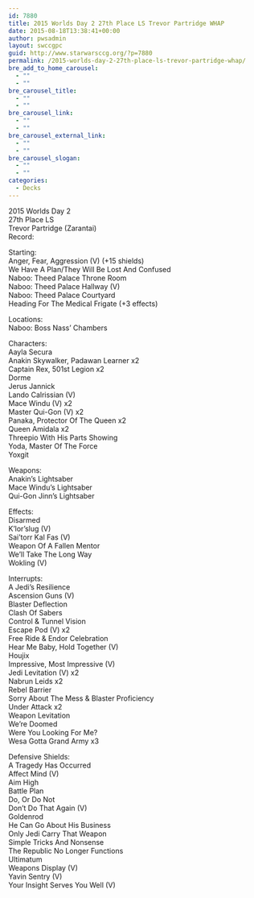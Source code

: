 ```yaml
---
id: 7880
title: 2015 Worlds Day 2 27th Place LS Trevor Partridge WHAP
date: 2015-08-18T13:38:41+00:00
author: pwsadmin
layout: swccgpc
guid: http://www.starwarsccg.org/?p=7880
permalink: /2015-worlds-day-2-27th-place-ls-trevor-partridge-whap/
bre_add_to_home_carousel:
  - ""
  - ""
bre_carousel_title:
  - ""
  - ""
bre_carousel_link:
  - ""
  - ""
bre_carousel_external_link:
  - ""
  - ""
bre_carousel_slogan:
  - ""
  - ""
categories:
  - Decks
---
```

2015 Worlds Day 2  
27th Place LS  
Trevor Partridge (Zarantai)  
Record:

Starting:  
Anger, Fear, Aggression (V) (+15 shields)  
We Have A Plan/They Will Be Lost And Confused  
Naboo: Theed Palace Throne Room  
Naboo: Theed Palace Hallway (V)  
Naboo: Theed Palace Courtyard  
Heading For The Medical Frigate (+3 effects)

Locations:  
Naboo: Boss Nass&#8217; Chambers

Characters:  
Aayla Secura  
Anakin Skywalker, Padawan Learner x2  
Captain Rex, 501st Legion x2  
Dorme  
Jerus Jannick  
Lando Calrissian (V)  
Mace Windu (V) x2  
Master Qui-Gon (V) x2  
Panaka, Protector Of The Queen x2  
Queen Amidala x2  
Threepio With His Parts Showing  
Yoda, Master Of The Force  
Yoxgit

Weapons:  
Anakin&#8217;s Lightsaber  
Mace Windu&#8217;s Lightsaber  
Qui-Gon Jinn&#8217;s Lightsaber

Effects:  
Disarmed  
K&#8217;lor&#8217;slug (V)  
Sai&#8217;torr Kal Fas (V)  
Weapon Of A Fallen Mentor  
We&#8217;ll Take The Long Way  
Wokling (V)

Interrupts:  
A Jedi&#8217;s Resilience  
Ascension Guns (V)  
Blaster Deflection  
Clash Of Sabers  
Control & Tunnel Vision  
Escape Pod (V) x2  
Free Ride & Endor Celebration  
Hear Me Baby, Hold Together (V)  
Houjix  
Impressive, Most Impressive (V)  
Jedi Levitation (V) x2  
Nabrun Leids x2  
Rebel Barrier  
Sorry About The Mess & Blaster Proficiency  
Under Attack x2  
Weapon Levitation  
We&#8217;re Doomed  
Were You Looking For Me?  
Wesa Gotta Grand Army x3

Defensive Shields:  
A Tragedy Has Occurred  
Affect Mind (V)  
Aim High  
Battle Plan  
Do, Or Do Not  
Don&#8217;t Do That Again (V)  
Goldenrod  
He Can Go About His Business  
Only Jedi Carry That Weapon  
Simple Tricks And Nonsense  
The Republic No Longer Functions  
Ultimatum  
Weapons Display (V)  
Yavin Sentry (V)  
Your Insight Serves You Well (V)